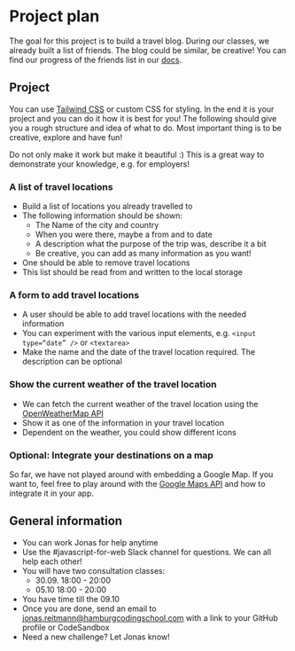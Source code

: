 # Project plan
The goal for this project is to build a travel blog. During our classes, we already built a list of friends. The blog could be similar, be creative! You can find our progress of the friends list in our [docs](https://github.com/hamburgcodingschool/javascript-for-web-2020-09).

## Project
You can use [Tailwind CSS](https://tailwindcss.com/) or custom CSS for styling. In the end it is your project and you can do it how it is best for you! The following should give you a rough structure and idea of what to do. Most important thing is to be creative, explore and have fun!

Do not only make it work but make it beautiful :) This is a great way to demonstrate your knowledge, e.g. for employers! 

### A list of travel locations
* Build a list of locations you already travelled to
* The following information should be shown:
	* The Name of the city and country
	* When you were there, maybe a from and to date
	* A description what the purpose of the trip was, describe it a bit
	* Be creative, you can add as many information as you want!
* One should be able to remove travel locations
* This list should be read from and written to the local storage

### A form to add travel locations
* A user should be able to add travel locations with the needed information
* You can experiment with the various input elements, e.g. `<input type=“date” />` or `<textarea>`
* Make the name and the date of the travel location required. The description can be optional

### Show the current weather of the travel location
* We can fetch the current weather of the travel location using the [OpenWeatherMap API](https://openweathermap.org/api)
* Show it as one of the information in your travel location
* Dependent on the weather, you could show different icons

### Optional: Integrate your destinations on a map
So far, we have not played around with embedding a Google Map. If you want to, feel free to play around with the [Google Maps API](https://developers.google.com/maps/documentation/javascript/overview) and how to integrate it in your app. 

## General information
* You can work Jonas for help anytime
* Use the #javascript-for-web Slack channel for questions. We can all help each other!
* You will have two consultation classes:
	* 30.09. 18:00 - 20:00
	* 05.10 18:00 - 20:00
* You have time till the 09.10
* Once you are done, send an email to jonas.reitmann@hamburgcodingschool.com with a link to your GitHub profile or CodeSandbox
* Need a new challenge? Let Jonas know! 
